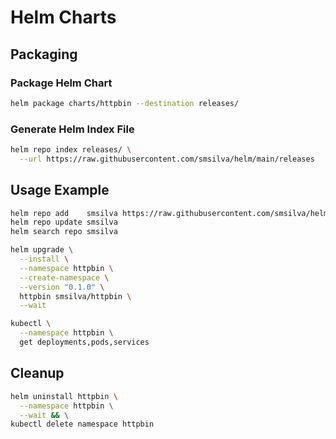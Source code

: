 # Helm Charts

## Packaging

### Package Helm Chart

```bash
helm package charts/httpbin --destination releases/
```

### Generate Helm Index File

```bash
helm repo index releases/ \
  --url https://raw.githubusercontent.com/smsilva/helm/main/releases
```

## Usage Example

```bash
helm repo add    smsilva https://raw.githubusercontent.com/smsilva/helm/main/releases
helm repo update smsilva
helm search repo smsilva

helm upgrade \
  --install \
  --namespace httpbin \
  --create-namespace \
  --version "0.1.0" \
  httpbin smsilva/httpbin \
  --wait

kubectl \
  --namespace httpbin \
  get deployments,pods,services
```

## Cleanup

```bash
helm uninstall httpbin \
  --namespace httpbin \
  --wait && \
kubectl delete namespace httpbin
```
